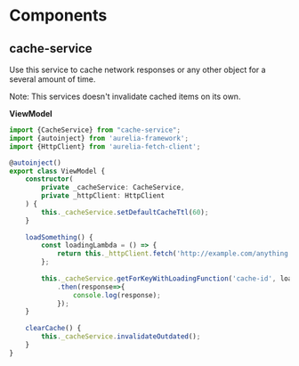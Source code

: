 # Components

## cache-service

Use this service to cache network responses or any other object for a several amount of time.

Note: This services doesn't invalidate cached items on its own.

**ViewModel**
```typescript
import {CacheService} from "cache-service";
import {autoinject} from 'aurelia-framework';
import {HttpClient} from 'aurelia-fetch-client';

@autoinject()
export class ViewModel {
    constructor(
        private _cacheService: CacheService,
        private _httpClient: HttpClient
    ) {
        this._cacheService.setDefaultCacheTtl(60);
    }
    
    loadSomething() {
        const loadingLambda = () => {
            return this._httpClient.fetch('http://example.com/anything.json');
        };
        
        this._cacheService.getForKeyWithLoadingFunction('cache-id', loadingLambda)
            .then(response=>{
                console.log(response);
            });
    }
    
    clearCache() {
        this._cacheService.invalidateOutdated();
    }
}
```
